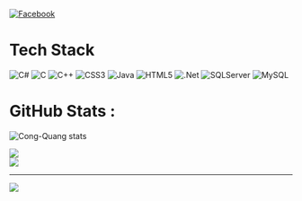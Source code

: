 
[![Facebook](https://img.shields.io/badge/Facebook-%231877F2.svg?logo=Facebook&logoColor=white)](https://facebook.com/https://www.facebook.com/poopooi01) 

# Tech Stack
![C#](https://img.shields.io/badge/c%23-%23239120.svg?style=for-the-badge&logo=c-sharp&logoColor=white) ![C](https://img.shields.io/badge/c-%2300599C.svg?style=for-the-badge&logo=c&logoColor=white) ![C++](https://img.shields.io/badge/c++-%2300599C.svg?style=for-the-badge&logo=c%2B%2B&logoColor=white) ![CSS3](https://img.shields.io/badge/css3-%231572B6.svg?style=for-the-badge&logo=css3&logoColor=white) ![Java](https://img.shields.io/badge/java-%23ED8B00.svg?style=for-the-badge&logo=java&logoColor=white) ![HTML5](https://img.shields.io/badge/html5-%23E34F26.svg?style=for-the-badge&logo=html5&logoColor=white) ![.Net](https://img.shields.io/badge/.NET-5C2D91?style=for-the-badge&logo=.net&logoColor=white) ![SQLServer](https://img.shields.io/badge/Microsoft%20SQL%20Sever-CC2927?style=for-the-badge&logo=microsoft%20sql%20server&logoColor=white) ![MySQL](https://img.shields.io/badge/mysql-%2300f.svg?style=for-the-badge&logo=mysql&logoColor=white)
#  GitHub Stats :
![Cong-Quang stats](https://github-readme-stats.vercel.app/api?username=Cong-Quang&theme=tokyonight&show_icons=true)<br/>

![](https://github-readme-streak-stats.herokuapp.com/?user=Cong-Quang&theme=radical&hide_border=false)<br/>
![](https://github-readme-stats.vercel.app/api/top-langs/?username=Cong-Quang&theme=radical&hide_border=false&include_all_commits=false&count_private=false&layout=compact)

---
[![](https://visitcount.itsvg.in/api?id=Cong-Quang&icon=0&color=0)](https://visitcount.itsvg.in)
